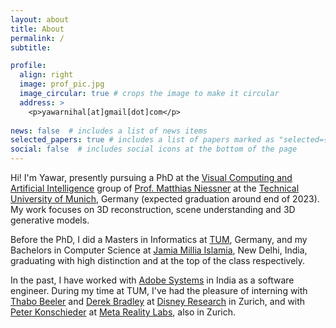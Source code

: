 ```yaml
---
layout: about
title: About
permalink: /
subtitle:

profile:
  align: right
  image: prof_pic.jpg
  image_circular: true # crops the image to make it circular
  address: >
    <p>yawarnihal[at]gmail[dot]com</p>
    
news: false  # includes a list of news items
selected_papers: true # includes a list of papers marked as "selected={true}"
social: false  # includes social icons at the bottom of the page
---
```

Hi! I'm Yawar, presently pursuing a PhD at the [Visual Computing and Artificial Intelligence](https://niessnerlab.org/) group of [Prof. Matthias Niessner](https://niessnerlab.org/members/matthias_niessner/profile.html) at the [Technical University of Munich](https://www.tum.de/en/), Germany (expected graduation around end of 2023). My work focuses on 3D reconstruction, scene understanding and 3D generative models.

Before the PhD, I did a Masters in Informatics at [TUM](https://www.tum.de/en/), Germany, and my Bachelors in Computer Science at [Jamia Millia Islamia](https://www.jmi.ac.in/), New Delhi, India, graduating with high distinction and at the top of the class respectively.

In the past, I have worked with [Adobe Systems](https://www.adobe.com/) in India as a software engineer. During my time at TUM, I've had the pleasure of interning with [Thabo Beeler](https://thabobeeler.com/) and [Derek Bradley](https://people.inf.ethz.ch/~bradleyd/) at [Disney Research](https://studios.disneyresearch.com/) in Zurich, and with [Peter Konschieder](https://scholar.google.com/citations?user=CxbDDRMAAAAJ&hl=en) at [Meta Reality Labs](https://about.meta.com/realitylabs/), also in Zurich. 
